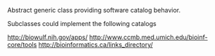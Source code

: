 Abstract generic class providing software catalog behavior.

Subclasses could implement the following catalogs

http://biowulf.nih.gov/apps/
http://www.ccmb.med.umich.edu/bioinf-core/tools	
http://bioinformatics.ca/links_directory/
